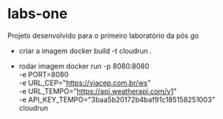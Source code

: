 # labs-one
Projeto desenvolvido para o primeiro laboratório da pós go

- criar a imagem
docker build -t cloudrun .

- rodar imagem
docker run -p 8080:8080 \
  -e PORT=8080 \
  -e URL_CEP="https://viacep.com.br/ws" \
  -e URL_TEMPO="https://api.weatherapi.com/v1" \
  -e API_KEY_TEMPO="3baa5b20172b4baf91c185158251003" \
  cloudrun
